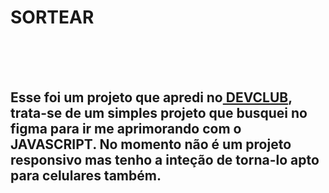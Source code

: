 <h1>SORTEAR</h1>
<br>
<br>
<br>
<h2>Esse foi um projeto que apredi no<a href="https://rodolfomori.com.br/devclub/"> DEVCLUB</a>, trata-se de um simples projeto que busquei no figma para ir me aprimorando com o JAVASCRIPT. No momento não é um projeto responsivo mas tenho a inteção de torna-lo apto para celulares também.</h2>
<br>
<br>


